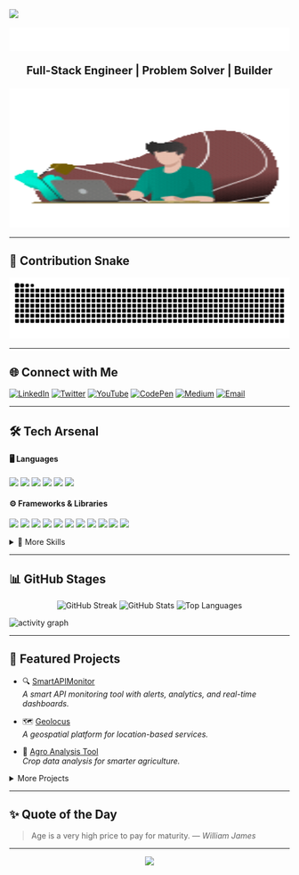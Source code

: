 <!-- Dynamic Stylish Profile -->

<!-- Top Wave -->
<img src="https://capsule-render.vercel.app/api?type=waving&color=gradient&height=100&section=header"/>

<p align="center">
  <img src="assets/typing.svg" alt="Typing SVG" />
</p>

<p align="center" style="font-size: 20px; font-weight: bold;">
   Full-Stack Engineer | Problem Solver | Builder
</p>

<p align="center">
  <img src="assets/banner.gif" alt="banner" width="100%" height="250">
</p>

---

## 🐍 Contribution Snake
<p align="center">
  <img src="https://raw.githubusercontent.com/Johnkenzzy/Johnkenzzy/output/github-contribution-grid-snake-dark.svg" alt="snake animation"/>
</p>

---

<!-- rest of template... -->
## 🌐 Connect with Me

[![LinkedIn](https://img.shields.io/badge/LinkedIn-0077B5?style=for-the-badge&logo=linkedin&logoColor=white)](https://www.linkedin.com/in/johnkennedy-umeh-979124270?)
[![Twitter](https://img.shields.io/badge/Twitter-1DA1F2?style=for-the-badge&logo=twitter&logoColor=white)](https://twitter.com/jkenzzy)
[![YouTube](https://img.shields.io/badge/YouTube-FF0000?style=for-the-badge&logo=youtube&logoColor=white)](https://youtube.com/@JohnkennedyUmeh)
[![CodePen](https://img.shields.io/badge/CodePen-000000?style=for-the-badge&logo=codepen&logoColor=white)](https://codepen.io/johnkenzzy)
[![Medium](https://img.shields.io/badge/Medium-000000?style=for-the-badge&logo=medium&logoColor=white)](https://medium.com/@johnkenumeh)
[![Email](https://img.shields.io/badge/Email-D14836?style=for-the-badge&logo=gmail&logoColor=white)](mailto:johnkenumeh@gmail.com)


---

## 🛠️ Tech Arsenal

#### 🖥️ Languages
![](https://img.shields.io/badge/Python-informational?style=for-the-badge&logo=python&logoColor=white&color=3776AB)
![](https://img.shields.io/badge/JavaScript-informational?style=for-the-badge&logo=javascript&logoColor=white&color=F7DF1E)
![](https://img.shields.io/badge/TypeScript-informational?style=for-the-badge&logo=typescript&logoColor=white&color=3178C6)
![](https://img.shields.io/badge/C-informational?style=for-the-badge&logo=c&logoColor=white&color=A8B9CC)
![](https://img.shields.io/badge/R-informational?style=for-the-badge&logo=r&logoColor=white&color=276DC3)
![](https://img.shields.io/badge/Shell_Script-informational?style=for-the-badge&logo=gnu-bash&logoColor=white&color=4EAA25)

#### ⚙️ Frameworks & Libraries
![](https://img.shields.io/badge/Django-informational?style=for-the-badge&logo=django&logoColor=white&color=092e20)
![](https://img.shields.io/badge/FastAPI-informational?style=for-the-badge&logo=fastapi&logoColor=white&color=009688)
![](https://img.shields.io/badge/Flask-informational?style=for-the-badge&logo=flask&logoColor=white&color=000000)
![](https://img.shields.io/badge/Express-informational?style=for-the-badge&logo=express&logoColor=white&color=000000)
![](https://img.shields.io/badge/NestJS-informational?style=for-the-badge&logo=nestjs&logoColor=white&color=e0234e)
![](https://img.shields.io/badge/Node.js-informational?style=for-the-badge&logo=node.js&logoColor=white&color=339933)
![](https://img.shields.io/badge/React-informational?style=for-the-badge&logo=react&logoColor=white&color=61DBFB)
![](https://img.shields.io/badge/TailwindCSS-informational?style=for-the-badge&logo=tailwind-css&logoColor=white&color=22d3ee)
![](https://img.shields.io/badge/Sass-informational?style=for-the-badge&logo=sass&logoColor=white&color=cc6699)
![](https://img.shields.io/badge/HTML5-informational?style=for-the-badge&logo=html5&logoColor=white&color=e34c26)
![](https://img.shields.io/badge/CSS3-informational?style=for-the-badge&logo=css3&logoColor=white&color=264de4)

<details>
<summary>📂 More Skills</summary>
<br>

#### 🗄️ Databases & ORMs  
![](https://img.shields.io/badge/MongoDB-informational?style=for-the-badge&logo=mongodb&logoColor=white&color=47A248)
![](https://img.shields.io/badge/PostgreSQL-informational?style=for-the-badge&logo=postgresql&logoColor=white&color=4169E1)
![](https://img.shields.io/badge/MySQL-informational?style=for-the-badge&logo=mysql&logoColor=white&color=4479A1)
![](https://img.shields.io/badge/SQLite-informational?style=for-the-badge&logo=sqlite&logoColor=white&color=003B57)  
![](https://img.shields.io/badge/SQLAlchemy-informational?style=for-the-badge&logo=python&logoColor=white&color=E34F26)
![](https://img.shields.io/badge/Mongoose-informational?style=for-the-badge&logo=mongodb&logoColor=white&color=4DB33D)
![](https://img.shields.io/badge/Prisma-informational?style=for-the-badge&logo=prisma&logoColor=white&color=2D3748)
![](https://img.shields.io/badge/Drizzle-informational?style=for-the-badge&logo=drizzle&logoColor=white&color=FCD34D)

#### 📜 APIs & Documentation  
![](https://img.shields.io/badge/Tsoa-informational?style=for-the-badge&logo=typescript&logoColor=white&color=3178C6)
![](https://img.shields.io/badge/Swagger-informational?style=for-the-badge&logo=swagger&logoColor=white&color=85EA2D)

#### 🛠️ DevOps & Infrastructure  
![](https://img.shields.io/badge/Fabric-informational?style=for-the-badge&logo=python&logoColor=white&color=000000)
![](https://img.shields.io/badge/Puppet-informational?style=for-the-badge&logo=puppet&logoColor=white&color=FFAE1A)
![](https://img.shields.io/badge/Apache-informational?style=for-the-badge&logo=apache&logoColor=white&color=D22128)
![](https://img.shields.io/badge/Nginx-informational?style=for-the-badge&logo=nginx&logoColor=white&color=009639)
![](https://img.shields.io/badge/HAProxy-informational?style=for-the-badge&logo=haproxy&logoColor=white&color=1062A3)
![](https://img.shields.io/badge/Datadog-informational?style=for-the-badge&logo=datadog&logoColor=white&color=632CA6)
![](https://img.shields.io/badge/Docker-informational?style=for-the-badge&logo=docker&logoColor=white&color=2496ED)
![](https://img.shields.io/badge/Redis-informational?style=for-the-badge&logo=redis&logoColor=white&color=DC382D)
![](https://img.shields.io/badge/Celery-informational?style=for-the-badge&logo=celery&logoColor=white&color=37814A)
![](https://img.shields.io/badge/Gunicorn-informational?style=for-the-badge&logo=gunicorn&logoColor=white&color=499848)

#### ☁️ Cloud & Deployment  
![](https://img.shields.io/badge/Google_Cloud-informational?style=for-the-badge&logo=googlecloud&logoColor=white&color=4285F4)
![](https://img.shields.io/badge/AWS-informational?style=for-the-badge&logo=amazonaws&logoColor=white&color=232F3E)
![](https://img.shields.io/badge/Render-informational?style=for-the-badge&logo=render&logoColor=white&color=46E3B7)
![](https://img.shields.io/badge/Railway-informational?style=for-the-badge&logo=railway&logoColor=white&color=0B0D0E)

#### 🔧 Tools & APIs  
![](https://img.shields.io/badge/NPM-informational?style=for-the-badge&logo=npm&logoColor=white&color=CB3837)
![](https://img.shields.io/badge/Postman-informational?style=for-the-badge&logo=postman&logoColor=white&color=FF6C37)
![](https://img.shields.io/badge/ThunderClient-informational?style=for-the-badge&logo=visualstudiocode&logoColor=white&color=007ACC)
![](https://img.shields.io/badge/Hoppscotch-informational?style=for-the-badge&logo=hoppscotch&logoColor=white&color=FF1B2D)
![](https://img.shields.io/badge/GitHub-informational?style=for-the-badge&logo=github&logoColor=white&color=181717)

#### 📊 Data Science & AI  
![](https://img.shields.io/badge/Pandas-informational?style=for-the-badge&logo=pandas&logoColor=white&color=150458)
![](https://img.shields.io/badge/TensorFlow-informational?style=for-the-badge&logo=tensorflow&logoColor=white&color=FF6F00)

</details>

---

## 📊 GitHub Stages
<p align="center">
  <img
    src="https://github-readme-streak-stats.herokuapp.com?user=Johnkenzzy&theme=tokyonight&hide_border=true&border_radius=8&card_width=320"
    height="180"
    alt="GitHub Streak"
  />
  <img
    src="https://github-readme-stats.vercel.app/api?username=Johnkenzzy&show_icons=true&theme=tokyonight&hide_border=true&border_radius=8&card_width=320"
    height="180"
    alt="GitHub Stats"
  />
  <img
    src="https://github-readme-stats.vercel.app/api/top-langs/?username=Johnkenzzy&layout=compact&theme=tokyonight&hide_border=true&border_radius=8&card_width=320"
    height="180"
    alt="Top Languages"
  />
</p

<p align="center">
  <img src="https://github-readme-activity-graph.vercel.app/graph?username=Johnkenzzy&theme=tokyo-night" alt="activity graph"/>
</p>

---

## 🚀 Featured Projects

- 🔍 [SmartAPIMonitor](https://github.com/Johnkenzzy/SmartAPIMonitor-client)  
  *A smart API monitoring tool with alerts, analytics, and real-time dashboards.*  

- 🗺️ [Geolocus](https://github.com/Johnkenzzy/Geolocus)  
  *A geospatial platform for location-based services.*  

- 🌱 [Agro Analysis Tool](https://github.com/Johnkenzzy/Agro-Analysis-Tool)  
  *Crop data analysis for smarter agriculture.* 

<details>
<summary>More Projects</summary>
<br>

- 💳 [CreditMate](https://github.com/Johnkenzzy/CreditMate) – Credit scoring and management solution
- 🗳️ [Evotes](https://github.com/Johnkenzzy/evotes) – Secure e-voting system service
- 📦 [Inventrix](https://github.com/Johnkenzzy/Inventrix) – Inventory management system with analytics  
- 🌫️ [HazieOlu](https://github.com/Johnkenzzy/HazieOlu) – Task management system    

</details>

---

## ✨ Quote of the Day
> Age is a very high price to pay for maturity. — *William James*

---

<p align="center">
  <img src="https://komarev.com/ghpvc/?username=Johnkenzzy&style=flat-square&color=blue"/>
</p>









